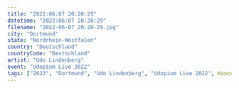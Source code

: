 ```yaml
---
title: "2022:06:07 20:20:29"
datetime: "2022:06:07 20:20:29"
filename: "2022-06-07_20-20-29.jpg"
city: "Dortmund"
state: "Nordrhein-Westfalen"
country: "Deutschland"
countryCode: "Deutschland"
artist: "Udo Lindenberg"
event: "Udopium Live 2022"
tags: ["2022", "Dortmund", "Udo Lindenberg", "Udopium Live 2022", Konzert, "Deutschland"]
---
```


